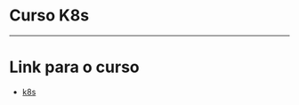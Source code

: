 # Curso K8s

---

# Link para o curso

- [k8s](https://www.udemy.com/course/kubernetes-power-profissional-formacao-inicial-completa)